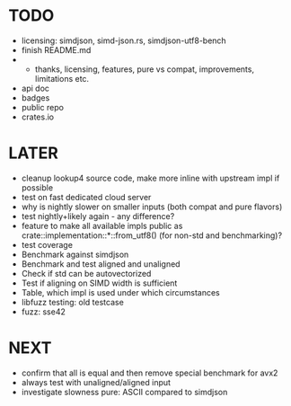 # TODO
* licensing: simdjson, simd-json.rs, simdjson-utf8-bench
* finish README.md
* * thanks, licensing, features, pure vs compat, improvements, limitations etc.
* api doc
* badges
* public repo
* crates.io

# LATER
* cleanup lookup4 source code, make more inline with upstream impl if possible
* test on fast dedicated cloud server
* why is nightly slower on smaller inputs (both compat and pure flavors)
* test nightly+likely again - any difference?
* feature to make all available impls public as crate::implementation::*::from_utf8() (for non-std and
  benchmarking)?
* test coverage
* Benchmark against simdjson
* Benchmark and test aligned and unaligned
* Check if std can be autovectorized
* Test if aligning on SIMD width is sufficient
* Table, which impl is used under which circumstances
* libfuzz testing: old testcase
* fuzz: sse42

# NEXT
* confirm that all is equal and then remove special benchmark for avx2
* always test with unaligned/aligned input
* investigate slowness pure: ASCII compared to simdjson